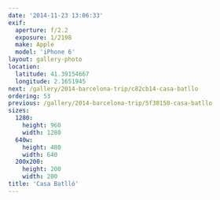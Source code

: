 ```yaml
---
date: '2014-11-23 13:06:33'
exif:
  aperture: f/2.2
  exposure: 1/2198
  make: Apple
  model: 'iPhone 6'
layout: gallery-photo
location:
  latitude: 41.39154667
  longitude: 2.1651945
next: /gallery/2014-barcelona-trip/c82cb14-casa-batllo
ordering: 53
previous: /gallery/2014-barcelona-trip/5f38150-casa-batllo
sizes:
  1280:
    height: 960
    width: 1280
  640w:
    height: 480
    width: 640
  200x200:
    height: 200
    width: 200
title: 'Casa Batlló'
---
```

